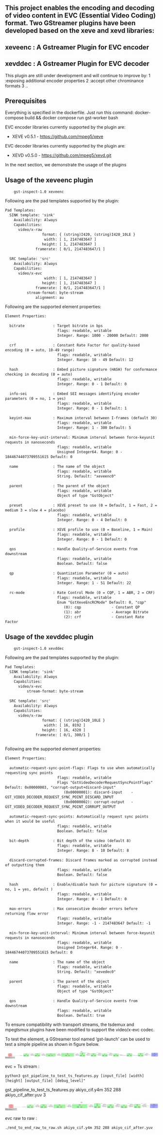 ## This project enables the encoding and decoding of video content in EVC (Essential Video Coding) format. Two GStreamer plugins have been developed based on the xeve and xevd libraries:
## xeveenc : A Gstreamer Plugin for EVC encoder
## xevddec : A Gstreamer Plugin for EVC decoder


This plugin are still under development and will continue to improve by:
1 :exposing additional encoder properties
2 :accept other chrominance formats
3 ..

## Prerequisites


Everything is specified in the dockerfile.
Just run this command: docker-compose build && docker compose run gst-worker bash



EVC encoder libraries currently supported by the plugin are:
  - XEVE v0.5.1 - https://github.com/mpeg5/xeve

EVC decoder libraries currently supported by the plugin are:
  - XEVD v0.5.0 - https://github.com/mpeg5/xevd.git


In the next section, we demonstrate the usage of the plugins

## Usage of the xeveenc plugin

```
    gst-inspect-1.0 xeveenc
```
Following are the pad templates supported by the plugin:

```
Pad Templates:
  SINK template: 'sink'
    Availability: Always
    Capabilities:
      video/x-raw
                 format: { (string)I420, (string)I420_10LE }
                  width: [ 1, 2147483647 ]
                 height: [ 1, 2147483647 ]
              framerate: [ 0/1, 2147483647/1 ]
  
  SRC template: 'src'
    Availability: Always
    Capabilities:
      video/x-evc
                  width: [ 1, 2147483647 ]
                 height: [ 1, 2147483647 ]
              framerate: [ 0/1, 2147483647/1 ]
          stream-format: byte-stream
              alignment: au

```



Following are the supported element properties:
```
Element Properties:

  bitrate             : Target bitrate in bps
                        flags: readable, writable
                        Integer. Range: 1000 - 20000 Default: 2000 
  
  crf                 : Constant Rate Factor for quality-based encoding (0 = auto, 10-49 range)
                        flags: readable, writable
                        Integer. Range: 10 - 49 Default: 12 
  
  hash                : Embed picture signature (HASH) for conformance checking in decoding (0 = auto)
                        flags: readable, writable
                        Integer. Range: 0 - 1 Default: 0 
  
  info-sei            : Embed SEI messages identifying encoder parameters (0 = no, 1 = yes)
                        flags: readable, writable
                        Integer. Range: 0 - 1 Default: 1 
  
  keyint-max          : Maximum interval between I-frames (default 30)
                        flags: readable, writable
                        Integer. Range: 1 - 300 Default: 5 
  
  min-force-key-unit-interval: Minimum interval between force-keyunit requests in nanoseconds
                        flags: readable, writable
                        Unsigned Integer64. Range: 0 - 18446744073709551615 Default: 0 
  
  name                : The name of the object
                        flags: readable, writable
                        String. Default: "xeveenc0"
  
  parent              : The parent of the object
                        flags: readable, writable
                        Object of type "GstObject"
  
  preset              : XEVE preset to use (0 = Default, 1 = Fast, 2 = medium 3 = slow 4 = placebo)
                        flags: readable, writable
                        Integer. Range: 0 - 4 Default: 0 
  
  profile             : XEVE profile to use (0 = Baseline, 1 = Main)
                        flags: readable, writable
                        Integer. Range: 0 - 1 Default: 0 
  
  qos                 : Handle Quality-of-Service events from downstream
                        flags: readable, writable
                        Boolean. Default: false
  
  qp                  : Quantization Parameter (0 = auto)
                        flags: readable, writable
                        Integer. Range: 1 - 51 Default: 22 
  
  rc-mode             : Rate Control Mode (0 = CQP, 1 = ABR, 2 = CRF)
                        flags: readable, writable
                        Enum "GstXeveEncRCMode" Default: 0, "cqp"
                           (0): cqp              - Constant QP
                           (1): abr              - Average Bitrate
                           (2): crf              - Constant Rate Factor
```



## Usage of the xevddec plugin

```
    gst-inspect-1.0 xevddec
```
Following are the pad templates supported by the plugin:

```
Pad Templates:
  SINK template: 'sink'
    Availability: Always
    Capabilities:
      video/x-evc
          stream-format: byte-stream
  
  SRC template: 'src'
    Availability: Always
    Capabilities:
      video/x-raw
                 format: { (string)I420_10LE }
                  width: [ 16, 8192 ]
                 height: [ 16, 4320 ]
              framerate: [ 0/1, 300/1 ]


```

Following are the supported element properties:
```
Element Properties:

  automatic-request-sync-point-flags: Flags to use when automatically requesting sync points
                        flags: readable, writable
                        Flags "GstVideoDecoderRequestSyncPointFlags" Default: 0x00000003, "corrupt-output+discard-input"
                           (0x00000001): discard-input    - GST_VIDEO_DECODER_REQUEST_SYNC_POINT_DISCARD_INPUT
                           (0x00000002): corrupt-output   - GST_VIDEO_DECODER_REQUEST_SYNC_POINT_CORRUPT_OUTPUT
  
  automatic-request-sync-points: Automatically request sync points when it would be useful
                        flags: readable, writable
                        Boolean. Default: false
  
  bit-depth           : Bit depth of the video (default 8)
                        flags: readable, writable
                        Integer. Range: 8 - 10 Default: 8 
  
  discard-corrupted-frames: Discard frames marked as corrupted instead of outputting them
                        flags: readable, writable
                        Boolean. Default: false
  
  hash                : Enable/disable hash for picture signature (0 = no, 1 = yes, default )
                        flags: readable, writable
                        Integer. Range: 0 - 1 Default: 0 
  
  max-errors          : Max consecutive decoder errors before returning flow error
                        flags: readable, writable
                        Integer. Range: -1 - 2147483647 Default: -1 
  
  min-force-key-unit-interval: Minimum interval between force-keyunit requests in nanoseconds
                        flags: readable, writable
                        Unsigned Integer64. Range: 0 - 18446744073709551615 Default: 0 
  
  name                : The name of the object
                        flags: readable, writable
                        String. Default: "xevedec0"
  
  parent              : The parent of the object
                        flags: readable, writable
                        Object of type "GstObject"
  
  qos                 : Handle Quality-of-Service events from downstream
                        flags: readable, writable
                        Boolean. Default: true

```






To ensure compatibility with transport streams, the tsdemux and mpegtsmux plugins have been modified to support the video/x-evc codec.

To test the element, a GStreamer tool named ‘gst-launch’ can be used to test a simple pipeline as shown in figure below. 

![example pipeline](/images/main_pipeline_raw_to_ts_raw.png)
 

evc + Ts stream :
```
python3 gst_pipeline_to_test_ts_features.py [input_file] [width] [height] [output_file] [debug_level]"
```
 gst_pipeline_to_test_ts_features.py akiyo_cif.y4m 352 288 akiyo_cif_after.yuv 3

![example pipeline](/images/end_to_end_raw_to_raw.png)


evc raw to raw  :
```
./end_to_end_raw_to_raw.sh akiyo_cif.y4m 352 288 akiyo_cif_after.yuv
```


